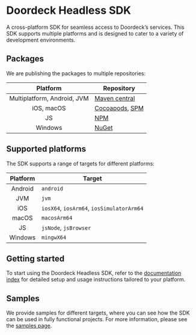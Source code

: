 # Doordeck Headless SDK
A cross-platform SDK for seamless access to Doordeck’s services. This SDK supports multiple platforms and is designed to cater to a variety of development environments.

## Packages
We are publishing the packages to multiple repositories:

|          Platform           | Repository                                                                                                          |
|:---------------------------:|---------------------------------------------------------------------------------------------------------------------|
| Multiplatform, Android, JVM | [Maven central](https://central.sonatype.com/namespace/com.doordeck.headless.sdk)                                   |
|         iOS, macOS          | [Cocoapods](https://cocoapods.org/pods/DoordeckSDK), [SPM](https://github.com/doordeck/doordeck-headless-sdk-spm)   |
|             JS              | [NPM](https://www.npmjs.com/package/@doordeck/doordeck-headless-sdk)                                                |
|           Windows           | [NuGet](https://www.nuget.org/packages/Doordeck.Headless.Sdk)                                                       |

## Supported platforms
The SDK supports a range of targets for different platforms:

| Platform | Target                                    |
|:--------:|-------------------------------------------|
| Android  | `android`                                 |
|   JVM    | `jvm`                                     |
|   iOS    | `iosX64`, `iosArm64`, `iosSimulatorArm64` |
|  macOS   | `macosArm64`                              |
|    JS    | `jsNode`, `jsBrowser`                     |
| Windows  | `mingwX64`                                |

## Getting started
To start using the Doordeck Headless SDK, refer to the [documentation index](https://github.com/doordeck/doordeck-headless-sdk/blob/main/docs/01_INDEX.md#index) for detailed setup and usage instructions tailored to your platform.

## Samples
We provide samples for different targets, where you can see how the SDK can be used in fully functional projects. For more information, please see the [samples page](https://github.com/doordeck/doordeck-headless-sdk/blob/main/docs/15_SAMPLES.md).